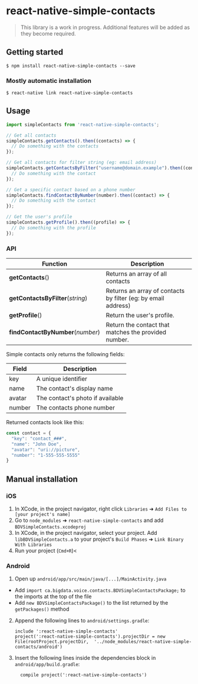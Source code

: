 
# react-native-simple-contacts

> This library is a work in progress.  Additional features will be
> added as they become required.

## Getting started

`$ npm install react-native-simple-contacts --save`

### Mostly automatic installation

`$ react-native link react-native-simple-contacts`

## Usage
```javascript
import simpleContacts from 'react-native-simple-contacts';

// Get all contacts
simpleContacts.getContacts().then((contacts) => {
  // Do something with the contacts
});

// Get all contacts for filter string (eg: email address)
simpleContacts.getContactsByFilter("username@domain.example").then((contacts) => {
  // Do something with the contact
});

// Get a specific contact based on a phone number
simpleContacts.findContactByNumber(number).then((contact) => {
  // Do something with the contact
});

// Get the user's profile
simpleContacts.getProfile().then((profile) => {
  // Do something with the profile
});

```
### API

Function | Description
--- | ---
<nobr>**getContacts**()</nobr> | Returns an array of all contacts
<nobr>**getContactsByFilter**(*string*)</nobr> | Returns an array of contacts by filter (eg: by email address)
<nobr>**getProfile**()</nobr> | Return the user's profile.
<nobr>**findContactByNumber**(*number*)</nobr> | Return the contact that matches the provided number.

Simple contacts only returns the following fields:

Field | Description
--- | ---
key    | A unique identifier
name   | The contact's display name
avatar | The contact's photo if available
number | The contacts phone number

Returned contacts look like this:

```javascript
const contact = {
  "key": "contact_###",
  "name": "John Doe",
  "avatar": "uri://picture",
  "number": "1-555-555-5555"
}

```

## Manual installation

### iOS

1. In XCode, in the project navigator, right click `Libraries` ➜ `Add Files to [your project's name]`
2. Go to `node_modules` ➜ `react-native-simple-contacts` and add `BDVSimpleContacts.xcodeproj`
3. In XCode, in the project navigator, select your project. Add `libBDVSimpleContacts.a` to your project's `Build Phases` ➜ `Link Binary With Libraries`
4. Run your project (`Cmd+R`)<

### Android

1. Open up `android/app/src/main/java/[...]/MainActivity.java`
  - Add `import ca.bigdata.voice.contacts.BDVSimpleContactsPackage;` to the imports at the top of the file
  - Add `new BDVSimpleContactsPackage()` to the list returned by the `getPackages()` method
2. Append the following lines to `android/settings.gradle`:
  	```
  	include ':react-native-simple-contacts'
  	project(':react-native-simple-contacts').projectDir = new File(rootProject.projectDir, 	'../node_modules/react-native-simple-contacts/android')
  	```
3. Insert the following lines inside the dependencies block in `android/app/build.gradle`:
  	```
      compile project(':react-native-simple-contacts')
  	```
